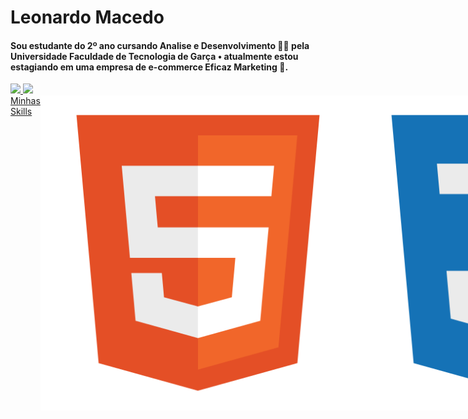 <h1>Leonardo Macedo </h1>
<h4>Sou estudante do 2º ano cursando Analise e Desenvolvimento 🧑‍🎓 pela Universidade Faculdade de Tecnologia de Garça • atualmente estou estagiando em uma empresa de e-commerce Eficaz Marketing 🏬.</h4>
<div>
  <a href="https://github.com/LeonardSMacedo">
  <img height="150em" src="https://github-readme-stats.vercel.app/api?username=LeonardSMacedo&show_icons=true&theme=dracula&include_all_commits=true&count_private=true"/>
  <img height="150em" src="https://github-readme-stats.vercel.app/api/top-langs/?username=LeonardSMacedo&layout=compact&langs_count=7&theme=dracula"/>
</div>
<div style="display: flex">
  <spam>Minhas Skills</spam>
  <img align="center" src="https://github.com/LeonardSMacedo/LeonardSMacedo/raw/master/icons/html.png">
  <img align="center" src="https://github.com/LeonardSMacedo/LeonardSMacedo/raw/master/icons/css.png">
  <img align="center" src="https://github.com/LeonardSMacedo/LeonardSMacedo/raw/master/icons/js.png">
  <img align="center" src="https://github.com/LeonardSMacedo/LeonardSMacedo/raw/master/icons/php.png">
  <img align="center" src="https://github.com/LeonardSMacedo/LeonardSMacedo/raw/master/icons/wordpress.png">
</div>
<!--
**LeonardSMacedo/LeonardSMacedo** is a ✨ _special_ ✨ repository because its `README.md` (this file) appears on your GitHub profile.

Here are some ideas to get you started:

- 🔭 I’m currently working on ...
- 🌱 I’m currently learning ...
- 👯 I’m looking to collaborate on ...
- 🤔 I’m looking for help with ...
- 💬 Ask me about ...
- 📫 How to reach me: ...
- 😄 Pronouns: ...
- ⚡ Fun fact: ...
-->
~~
